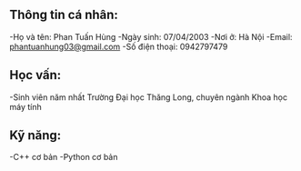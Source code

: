 ## Thông tin cá nhân:
-Họ và tên: Phan Tuấn Hùng
-Ngày sinh: 07/04/2003
-Nơi ở: Hà Nội
-Email: phantuanhung03@gmail.com
-Số điện thoại: 0942797479
## Học vấn:
-Sinh viên năm nhất Trường Đại học Thăng Long, chuyên ngành Khoa học máy tính
## Kỹ năng:
-C++ cơ bản
-Python cơ bản
